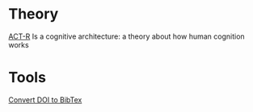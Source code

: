 # Theory

[ACT-R](http://act-r.psy.cmu.edu/) Is a cognitive architecture: a theory about how human cognition works

# Tools

[Convert DOI to BibTex](https://www.doi2bib.org/)

